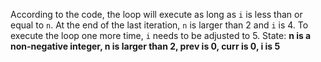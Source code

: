 According to the code, the loop will execute as long as `i` is less than or equal to `n`. At the end of the last iteration, `n` is larger than 2 and `i` is 4. To execute the loop one more time, `i` needs to be adjusted to 5.
State: **n is a non-negative integer, n is larger than 2, prev is 0, curr is 0, i is 5**